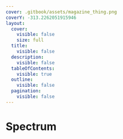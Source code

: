 ```yaml
---
cover: .gitbook/assets/magazine_thing.png
coverY: -313.2262051915946
layout:
  cover:
    visible: false
    size: full
  title:
    visible: false
  description:
    visible: false
  tableOfContents:
    visible: true
  outline:
    visible: false
  pagination:
    visible: false
---
```


# Spectrum



<div data-full-width="true">

<figure><img src=".gitbook/assets/Spectrum Wallpaper 16.png" alt=""><figcaption></figcaption></figure>

</div>
